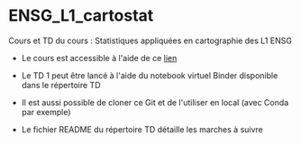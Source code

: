 # ENSG_L1_cartostat
Cours et TD du cours : Statistiques appliquées en cartographie des L1 ENSG

- Le cours est accessible à l'aide de ce <a href="https://rawcdn.githack.com/fbxyz/ENSG_L1_cartostat/6fc259aa9e1739c19e966ed3e9b8c2ccf7bd44eb/cours/L1_stat.slides.html?min=1#/" target="_blank">lien</a>

- Le TD 1 peut être lancé à l'aide du notebook virtuel Binder disponible dans le répertoire TD
- Il est aussi possible de cloner ce Git et de l'utiliser en local (avec Conda par exemple)
- Le fichier README du répertoire TD détaille les marches à suivre
